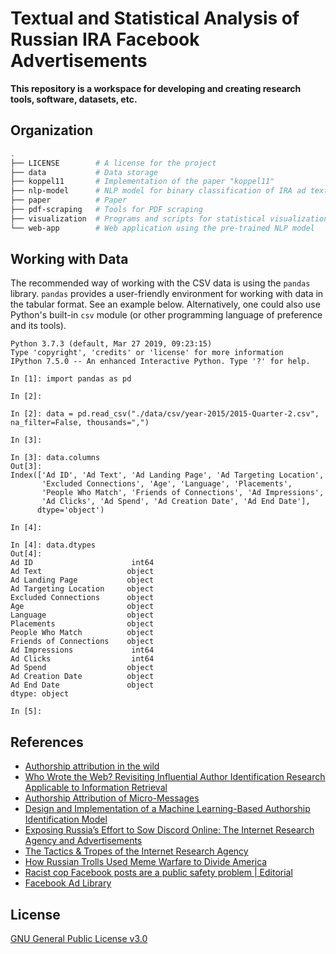 # Textual and Statistical Analysis of Russian IRA Facebook Advertisements

**This repository is a workspace for developing and creating
research tools, software, datasets, etc.**

## Organization

```zsh
.
├── LICENSE        # A license for the project
├── data           # Data storage
├── koppel11       # Implementation of the paper "koppel11"
├── nlp-model      # NLP model for binary classification of IRA ad texts
├── paper          # Paper
├── pdf-scraping   # Tools for PDF scraping
├── visualization  # Programs and scripts for statistical visualizations
└── web-app        # Web application using the pre-trained NLP model
```

## Working with Data

The recommended way of working with the CSV data is using the `pandas` library.
`pandas` provides a user-friendly environment for working with data in the
tabular format. See an example below. Alternatively, one could also use
Python's built-in `csv` module (or other programming language of preference and
its tools).

```python3
Python 3.7.3 (default, Mar 27 2019, 09:23:15)
Type 'copyright', 'credits' or 'license' for more information
IPython 7.5.0 -- An enhanced Interactive Python. Type '?' for help.

In [1]: import pandas as pd

In [2]:

In [2]: data = pd.read_csv("./data/csv/year-2015/2015-Quarter-2.csv", na_filter=False, thousands=",")

In [3]:

In [3]: data.columns
Out[3]:
Index(['Ad ID', 'Ad Text', 'Ad Landing Page', 'Ad Targeting Location',
       'Excluded Connections', 'Age', 'Language', 'Placements',
       'People Who Match', 'Friends of Connections', 'Ad Impressions',
       'Ad Clicks', 'Ad Spend', 'Ad Creation Date', 'Ad End Date'],
      dtype='object')

In [4]:

In [4]: data.dtypes
Out[4]:
Ad ID                      int64
Ad Text                   object
Ad Landing Page           object
Ad Targeting Location     object
Excluded Connections      object
Age                       object
Language                  object
Placements                object
People Who Match          object
Friends of Connections    object
Ad Impressions             int64
Ad Clicks                  int64
Ad Spend                  object
Ad Creation Date          object
Ad End Date               object
dtype: object

In [5]:
```

## References

- [Authorship attribution in the wild](https://www.researchgate.net/publication/220147732_Authorship_attribution_in_the_wild)
- [Who Wrote the Web? Revisiting Influential Author Identification Research Applicable to Information Retrieval](https://www.researchgate.net/publication/309025021_Who_Wrote_the_Web_Revisiting_Influential_Author_Identification_Research_Applicable_to_Information_Retrieval)
- [Authorship Attribution of Micro-Messages](https://www.aclweb.org/anthology/D13-1193)
- [Design and Implementation of a Machine Learning-Based Authorship Identification Model](https://www.hindawi.com/journals/sp/2019/9431073/)
- [Exposing Russia’s Effort to Sow Discord Online: The Internet Research Agency and Advertisements](https://intelligence.house.gov/social-media-content/)
- [The Tactics & Tropes of the Internet Research Agency](https://disinformationreport.blob.core.windows.net/disinformation-report/NewKnowledge-Disinformation-Report-Whitepaper.pdf)
- [How Russian Trolls Used Meme Warfare to Divide America](https://www.wired.com/story/russia-ira-propaganda-senate-report/)
- [Racist cop Facebook posts are a public safety problem | Editorial](https://www.inquirer.com/opinion/editorials/philadelphia-police-facebook-posts-plain-view-project-racist-20190605.html)
- [Facebook Ad Library](https://www.facebook.com/ads/library)

## License

[GNU General Public License v3.0](LICENSE)
